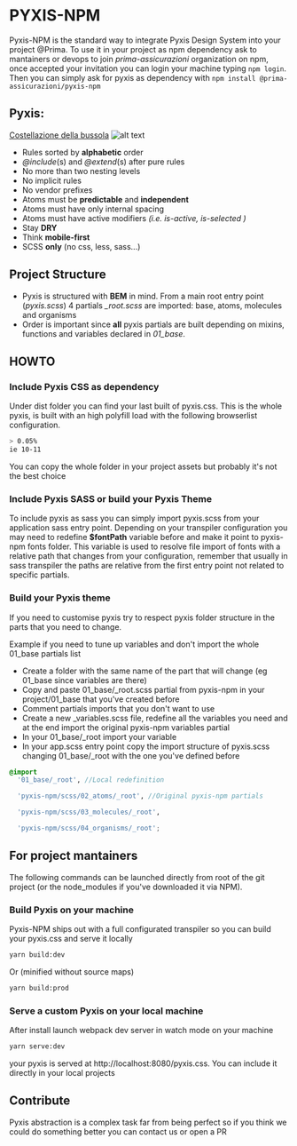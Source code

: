 # PYXIS-NPM

Pyxis-NPM is the standard way to integrate Pyxis Design System into your project @Prima. To use it in your project as npm dependency ask to mantainers or devops to join *prima-assicurazioni* organization on npm, once accepted your invitation you can login your machine typing ```npm login```. Then you can simply ask for pyxis as dependency with ```npm install @prima-assicurazioni/pyxis-npm```

## Pyxis:
[Costellazione della bussola](https://it.wikipedia.org/wiki/Bussola_(costellazione))
![alt text](https://upload.wikimedia.org/wikipedia/commons/thumb/8/80/NGC_2818_by_the_Hubble_Space_Telescope.jpg/1920px-NGC_2818_by_the_Hubble_Space_Telescope.jpg)

- Rules sorted by **alphabetic** order
- *@include*(s) and *@extend*(s) after pure rules
- No more than two nesting levels
- No implicit rules
- No vendor prefixes
- Atoms must be **predictable** and **independent**
- Atoms must have only internal spacing
- Atoms must have active modifiers *(i.e. is-active, is-selected )*
- Stay **DRY**
- Think **mobile-first**
- SCSS **only** (no css, less, sass...)

## Project Structure
- Pyxis is structured with **BEM** in mind. From a main root entry point (*pyxis.scss*) 4 partials *_root.scss* are imported: base, atoms, molecules and organisms
- Order is important since **all** pyxis partials are built depending on mixins, functions and variables declared in *01_base*.

## HOWTO
### Include Pyxis CSS as dependency
Under dist folder you can find your last built of pyxis.css. This is the whole pyxis, is built with an high polyfill load with the following browserlist configuration.
```bash
> 0.05%
ie 10-11
```
You can copy the whole folder in your project assets but probably it's not the best choice

### Include Pyxis SASS or build your Pyxis Theme
To include pyxis as sass you can simply import pyxis.scss from your application sass entry point.
Depending on your transpiler configuration you may need to redefine **$fontPath** variable before and make it point to pyxis-npm fonts folder.
This variable is used to resolve file import of fonts with a relative path that changes from your configuration, remember that usually
in sass transpiler the paths are relative from the first entry point not related to specific partials.

### Build your Pyxis theme
If you need to customise pyxis try to respect pyxis folder structure in the parts that you need to change.

Example if you need to tune up variables and don't import the whole 01_base partials list
- Create a folder with the same name of the part that will change (eg 01_base since variables are there)
- Copy and paste 01_base/_root.scss partial from pyxis-npm in your project/01_base that you've created before
- Comment partials imports that you don't want to use
- Create a new _variables.scss file, redefine all the variables you need and at the end import the original pyxis-npm variables partial
- In your 01_base/_root import your variable
- In your app.scss entry point copy the import structure of pyxis.scss changing 01_base/_root with the one you've defined before

```scss
@import
  '01_base/_root', //Local redefinition

  'pyxis-npm/scss/02_atoms/_root', //Original pyxis-npm partials

  'pyxis-npm/scss/03_molecules/_root',

  'pyxis-npm/scss/04_organisms/_root';
```

## For project mantainers
The following commands can be launched directly from root of the git project (or the node_modules if you've downloaded it via NPM).

### Build Pyxis on your machine
Pyxis-NPM ships out with a full configurated transpiler so you can build your pyxis.css and serve it locally
````bash
yarn build:dev
````
Or (minified without source maps)
````bash
yarn build:prod
````

### Serve a custom Pyxis on your local machine
After install launch webpack dev server in watch mode on your machine
````bash
yarn serve:dev
````
your pyxis is served at http://localhost:8080/pyxis.css. You can include it directly in your local projects

## Contribute
Pyxis abstraction is a complex task far from being perfect so if you think we could do something better you can contact us or open a PR
